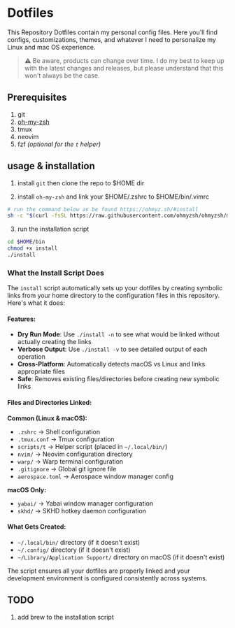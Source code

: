# Dotfiles

This Repository Dotfiles contain my personal config files. Here you'll find configs, customizations, themes, and whatever I need to personalize my Linux and mac OS experience.

> ⚠️ Be aware, products can change over time. I do my best to keep up with the latest changes and releases, but please understand that this won't always be the case.

## Prerequisites

1. git
2. [oh-my-zsh](https://ohmyz.sh/)
3. tmux
4. neovim
5. fzf *(optional for the `t` helper)*

## usage & installation

1. install `git` then clone the repo to $HOME dir

2. install `oh-my-zsh` and link your $HOME/.zshrc to $HOME/bin/.vimrc

```bash
# run the command below an be found https://ohmyz.sh/#install
sh -c "$(curl -fsSL https://raw.githubusercontent.com/ohmyzsh/ohmyzsh/master/tools/install.sh)"
```

3. run the installation script

```bash
cd $HOME/bin
chmod +x install
./install
```

### What the Install Script Does

The `install` script automatically sets up your dotfiles by creating symbolic links from your home directory to the configuration files in this repository. Here's what it does:

#### Features:
- **Dry Run Mode**: Use `./install -n` to see what would be linked without actually creating the links
- **Verbose Output**: Use `./install -v` to see detailed output of each operation
- **Cross-Platform**: Automatically detects macOS vs Linux and links appropriate files
- **Safe**: Removes existing files/directories before creating new symbolic links

#### Files and Directories Linked:

**Common (Linux & macOS):**
- `.zshrc` → Shell configuration
- `.tmux.conf` → Tmux configuration
- `scripts/t` → Helper script (placed in `~/.local/bin/`)
- `nvim/` → Neovim configuration directory
- `warp/` → Warp terminal configuration
- `.gitignore` → Global git ignore file
- `aerospace.toml` → Aerospace window manager config

**macOS Only:**
- `yabai/` → Yabai window manager configuration
- `skhd/` → SKHD hotkey daemon configuration

#### What Gets Created:
- `~/.local/bin/` directory (if it doesn't exist)
- `~/.config/` directory (if it doesn't exist)
- `~/Library/Application Support/` directory on macOS (if it doesn't exist)

The script ensures all your dotfiles are properly linked and your development environment is configured consistently across systems.

## TODO

1. add brew to the installation script
